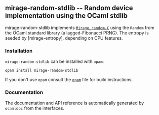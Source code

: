 ## mirage-random-stdlib -- Random device implementation using the OCaml stdlib

mirage-random-stdlib implements [`Mirage_random.C`][1] using the `Random` from
the OCaml standard library (a lagged-Fibonacci PRNG). The entropy is seeded
by [mirage-entropy], depending on CPU features.

[1]: https://mirage.github.io/mirage-random/Mirage_random.C.html
[2]: https://github.com/mirage/mirage-entropy

### Installation

`mirage-random-stdlib` can be installed with `opam`:

    opam install mirage-random-stdlib

If you don't use `opam` consult the [`opam`](opam) file for build
instructions.

### Documentation

The documentation and API reference is automatically generated by
`ocamldoc` from the interfaces.